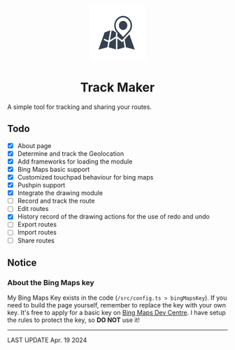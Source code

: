 <div style="text-align: center">
<img src="/public/favicon.svg" width=128 height=128/>

# Track Maker

</div>

A simple tool for tracking and sharing your routes.

## Todo
- [x] About page
- [x] Determine and track the Geolocation
- [x] Add frameworks for loading the module
- [x] Bing Maps basic support
- [x] Customized touchpad behaviour for bing maps
- [x] Pushpin support
- [x] Integrate the drawing module
- [ ] Record and track the route
- [ ] Edit routes
- [x] History record of the drawing actions for the use of redo and undo
- [ ] Export routes
- [ ] Import routes
- [ ] Share routes

## Notice

### About the Bing Maps key
My Bing Maps Key exists in the code (`/src/config.ts > bingMapsKey`). If you need to build the page yourself, remember to replace the key with your own key. It's free to apply for a basic key on [Bing Maps Dev Centre](https://www.bingmapsportal.com/). I have setup the rules to protect the key, so **DO NOT** use it!

---

LAST UPDATE Apr. 19 2024